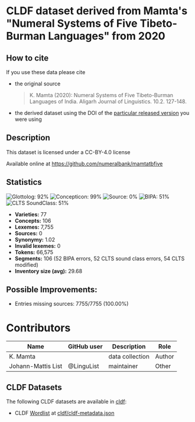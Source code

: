 # CLDF dataset derived from Mamta's "Numeral Systems of Five Tibeto-Burman Languages" from 2020

## How to cite

If you use these data please cite
- the original source
  > K. Mamta (2020): Numeral Systems of Five Tibeto-Burman Languages of India. Aligarh Journal of Linguistics. 10.2. 127-148.
- the derived dataset using the DOI of the [particular released version](../../releases/) you were using

## Description


This dataset is licensed under a CC-BY-4.0 license

Available online at https://github.com/numeralbank/mamtatbfive

## Statistics


![Glottolog: 92%](https://img.shields.io/badge/Glottolog-92%25-green.svg "Glottolog: 92%")
![Concepticon: 99%](https://img.shields.io/badge/Concepticon-99%25-green.svg "Concepticon: 99%")
![Source: 0%](https://img.shields.io/badge/Source-0%25-red.svg "Source: 0%")
![BIPA: 51%](https://img.shields.io/badge/BIPA-51%25-red.svg "BIPA: 51%")
![CLTS SoundClass: 51%](https://img.shields.io/badge/CLTS%20SoundClass-51%25-red.svg "CLTS SoundClass: 51%")

- **Varieties:** 77
- **Concepts:** 106
- **Lexemes:** 7,755
- **Sources:** 0
- **Synonymy:** 1.02
- **Invalid lexemes:** 0
- **Tokens:** 66,575
- **Segments:** 106 (52 BIPA errors, 52 CLTS sound class errors, 54 CLTS modified)
- **Inventory size (avg):** 29.68

## Possible Improvements:



- Entries missing sources: 7755/7755 (100.00%)

# Contributors

Name | GitHub user | Description | Role
--- | --- | --- | --- |
K. Mamta | | data collection | Author 
Johann-Mattis List | @LinguList | maintainer | Other




## CLDF Datasets

The following CLDF datasets are available in [cldf](cldf):

- CLDF [Wordlist](https://github.com/cldf/cldf/tree/master/modules/Wordlist) at [cldf/cldf-metadata.json](cldf/cldf-metadata.json)